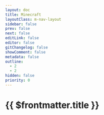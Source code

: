 ```yaml
---
layout: doc
title: Minecraft
layoutClass: m-nav-layout
sidebar: false
prev: false
next: false
editLink: false
editor: false
gitChangelog: false
showComment: false
metadata: false
outline:
  - 2
  - 2
hidden: false
priority: 0
---
```


<script setup>
import { ref } from "vue";
import { NAV_DATA } from './guidets/minecraft.ts'
const NAV_DATAS = ref(NAV_DATA)
</script>

# {{ $frontmatter.title }}

<MNavLinks v-for="{title, items} in NAV_DATAS" :title="title" :items="items"/>
